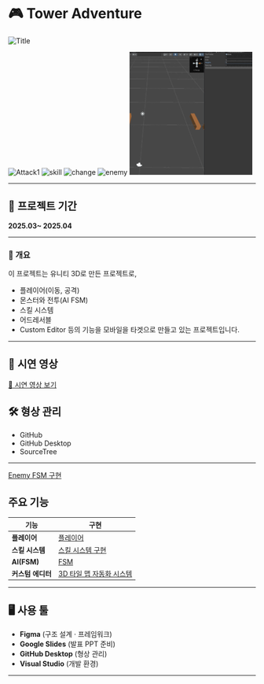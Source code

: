 



# 🎮 Tower Adventure

<img width="1536" height="1024" alt="Title" src="https://github.com/user-attachments/assets/8ed1129f-c123-4029-9405-e53067dddddb" />

![Attack1](./Assets/Attack1.gif)
![skill](./Assets/skill.gif)
![change](./Assets/change.gif)
![enemy](./Assets/enemy.gif)
![tool](./Assets/tool.gif)


---



## 📆 프로젝트 기간  

**2025.03~ 2025.04**



---


### 📖 개요  

이 프로젝트는 유니티 3D로 만든 프로젝트로,  

- 플레이어(이동, 공격)
- 몬스터와 전투(AI FSM)
- 스킬 시스템
- 어드레서블
- Custom Editor
  등의 기능을 모바일을 타겟으로 만들고 있는 프로젝트입니다.


---

## 🎥 시연 영상

[🎥 시연 영상 보기](https://www.youtube.com/watch?v=lvXLEIj9tC4)




## 🛠️ 형상 관리  

- GitHub  
- GitHub Desktop  
- SourceTree  

---

[Enemy FSM 구현](./Assets/Script/Entity/AI/ReadMe/ReadMe_EnemyFSM.md)

## 주요 기능

| 기능                | 구현                              |
| ------------------- | --------------------------------- |
| **플레이어**        | [플레이어](Assets/02.Scripts/Dimension/StateMachine/PlayerState/PlayerState.md) |
| **스킬 시스템**     | [스킬 시스템 구현](Assets/02.Scripts/Skills/Skill.md)              |
| **AI(FSM)** | [FSM](Assets/02.Scripts/Dimension/StateMachine/Enemy/EnemyStateMachine.md)                                 |
| **커스텀 에디터**   | [3D 타일 맵 자동화 시스템](Assets/02.Scripts/Dimension/TileGenerator.md)      |

---

## 🖥️ 사용 툴  

- **Figma** (구조 설계 · 프레임워크)  
- **Google Slides** (발표 PPT 준비)
- **GitHub Desktop** (형상 관리)  
- **Visual Studio** (개발 환경)

---





